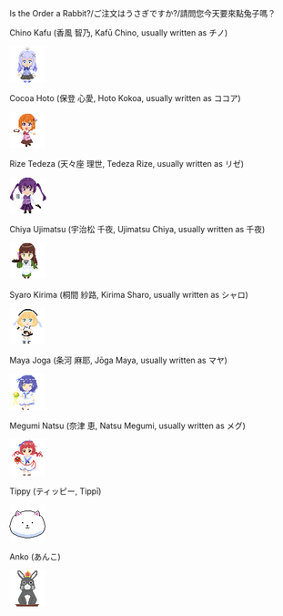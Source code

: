 Is the Order a Rabbit?/ご注文はうさぎですか?/請問您今天要來點兔子嗎？

Chino Kafu (香風 智乃, Kafū Chino, usually written as チノ)

![Chino Kafu](KafuuChino64.png "Chino Kafu")

Cocoa Hoto (保登 心愛, Hoto Kokoa, usually written as ココア)

![Cocoa Hoto](CocoaHoto64SD.png "Cocoa Hoto")

Rize Tedeza (天々座 理世, Tedeza Rize, usually written as リゼ)

![Rize Tedeza](RizeTedeza64SD.png "Rize Tedeza")

Chiya Ujimatsu (宇治松 千夜, Ujimatsu Chiya, usually written as 千夜)

![Chiya Ujimatsu](ChiyaUjimatsu64SD.png "Chiya Ujimatsu")

Syaro Kirima (桐間 紗路, Kirima Sharo, usually written as シャロ)

![Syaro Kirima](SyaroKirima64SD.png "Syaro Kirima")

Maya Joga (条河 麻耶, Jōga Maya, usually written as マヤ)

![Maya Joga](MayaJoga64SD.png "Maya Joga")

Megumi Natsu (奈津 恵, Natsu Megumi, usually written as メグ)

![Megumi Natsu](NatsuMegumi64SD.png "Megumi Natsu")

Tippy (ティッピー, Tippī)

![Tippy](Tippy64.png "Tippy")

Anko (あんこ)

![Anko](Anko64SD.png "Anko")
